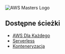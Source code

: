 ![AWS Masters Logo](https://tomash-aws-masters.s3.eu-west-1.amazonaws.com/graphics/logo.png "Logo")

## Dostępne ścieżki
- [AWS Dla Każdego](https://breakdance.github.io/breakdance/)
- [Serverless](https://breakdance.github.io/breakdance/)
- [Konteneryzacja](https://breakdance.github.io/breakdance/)
